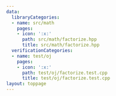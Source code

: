 ```yaml
---
data:
  libraryCategories:
  - name: src/math
    pages:
    - icon: ':x:'
      path: src/math/factorize.hpp
      title: src/math/factorize.hpp
  verificationCategories:
  - name: test/oj
    pages:
    - icon: ':x:'
      path: test/oj/factorize.test.cpp
      title: test/oj/factorize.test.cpp
layout: toppage
---
```

